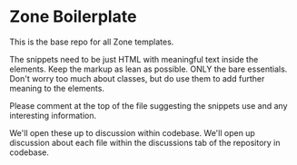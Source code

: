 # Zone Boilerplate #

This is the base repo for all Zone templates.

The snippets need to be just HTML with meaningful text inside the elements.
Keep the markup as lean as possible. ONLY the bare essentials.
Don't worry too much about classes, but do use them to add further meaning to the elements.

Please comment at the top of the file suggesting the snippets use and any interesting information.

We'll open these up to discussion within codebase.
We'll open up discussion about each file within the discussions tab of the repository in codebase.
